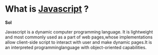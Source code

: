 <html>
<body>
<h1>What is <u>Javascript</u> ?</h1>
<b>Sol</b><p>Javascript is a dynamic computer programming language. It is lightweight and most commonly used as a part of web pages,whose implementations allow client-side script to interact with user and make dynamic pages.It is an interpreted programminglanguage with object-oriented capabilities.</p>
